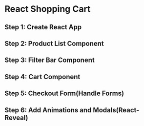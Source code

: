 # React Shopping Cart

## Step 1: Create React App

## Step 2: Product List Component

## Step 3: Filter Bar Component

## Step 4: Cart Component

## Step 5: Checkout Form(Handle Forms)

## Step 6: Add Animations and Modals(React-Reveal)

